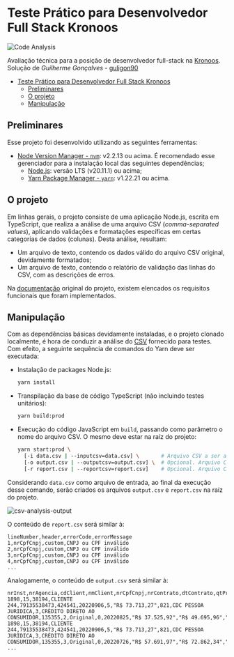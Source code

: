 # Teste Prático para Desenvolvedor Full Stack Kronoos

![Code Analysis](https://github.com/guligon90/teste-vaga-fullstack/actions/workflows/code-analysis.yml/badge.svg)

Avaliação técnica para a posição de desenvolvedor full-stack na [Kronoos](https://www.github.com/kronoos-dev). Solução de _Guilherme Gonçalves_ - [guligon90](https://www.github.com/guligon90)

<!-- TOC -->

- [Teste Prático para Desenvolvedor Full Stack Kronoos](#teste-pr%C3%A1tico-para-desenvolvedor-full-stack-kronoos)
  - [Preliminares](#preliminares)
  - [O projeto](#o-projeto)
  - [Manipulação](#manipula%C3%A7%C3%A3o)

<!-- /TOC -->

## Preliminares

Esse projeto foi desenvolvido utilizando as seguintes ferramentas:

- [Node Version Manager - `nvm`](https://github.com/nvm-sh/nvm#installing-and-updating): v2.2.13 ou acima. É recomendado esse gerenciador para a instalação local das seguintes dependências;
  - [Node.js](https://nodejs.org/dist/v20.11.1/node-v20.11.1.tar.gz): versão LTS (v20.11.1) ou acima;
  - [Yarn Package Manager - `yarn`](https://yarnpkg.com/getting-started): v1.22.21 ou acima.

## O projeto

Em linhas gerais, o projeto consiste de uma aplicação Node.js, escrita em TypeScript, que realiza a análise de uma arquivo CSV (_comma-separated values_), aplicando validações e formatações específicas em certas categorias de dados (colunas). Desta análise, resultam:

- Um arquivo de texto, contendo os dados válido do arquivo CSV original, devidamente formatados;
- Um arquivo de texto, contendo o relatório de validação das linhas do CSV, com as descrições de erros.

Na [documentação](./ORIGINAL.md) original do projeto, existem elencados os requisitos funcionais que foram implementados.

## Manipulação

Com as dependências básicas devidamente instaladas, e o projeto clonado localmente, é hora de conduzir a análise do [CSV](./data.csv) fornecido para testes. Com efeito, a seguinte sequência de comandos do Yarn deve ser executada:

- Instalação de packages Node.js:

    ```bash
    yarn install
    ```

- Transpilação da base de código TypeScript (não incluindo testes unitários):

    ```bash
    yarn build:prod
    ```

- Execução do código JavaScript em `build`, passando como parâmetro o nome do arquivo CSV. O mesmo deve estar na raíz do projeto:

    ```bash
    yarn start:prod \
      [-i data.csv | --inputcsv=data.csv] \       # Arquivo CSV a ser analisado
      [-o output.csv | --outputcsv=output.csv] \  # Opcional. Arquivo CSV contendo as linhas válidas e formatadas
      [-r report.csv | --reportcsv=report.csv]    # Opcional. Arquivo CSV contendo o relatórios de erros
    ```

Considerando `data.csv` como arquivo de entrada, ao final da execução desse comando, serão criados os arquivos `output.csv` e `report.csv` na raíz do projeto.

![csv-analysis-output](https://github.com/user-attachments/assets/27d3f3cb-bbfb-4523-a24c-d85e22286e47)

O conteúdo de `report.csv` será similar à:

```csv
lineNumber,header,errorCode,errorMessage
1,nrCpfCnpj,custom,CNPJ ou CPF inválido
2,nrCpfCnpj,custom,CNPJ ou CPF inválido
3,nrCpfCnpj,custom,CNPJ ou CPF inválido
4,nrCpfCnpj,custom,CNPJ ou CPF inválido
...
```

Analogamente, o conteúdo de `output.csv` será similar à:

```csv
nrInst,nrAgencia,cdClient,nmClient,nrCpfCnpj,nrContrato,dtContrato,qtPrestacoes,vlTotal,cdProduto,dsProduto,cdCarteira,dsCarteira,nrProposta,nrPresta,tpPresta,nrSeqPre,dtVctPre,vlPresta,vlMora,vlMulta,vlOutAcr,vlIof,vlDescon,vlAtual,idSituac,idSitVen
1898,15,38194,CLIENTE 244,79135538473,424541,20220906,5,"R$ 73.713,27",821,CDC PESSOA JURIDICA,3,CRÉDITO DIRETO AO CONSUMIDOR,135355,2,Original,0,20220825,"R$ 37.525,92","R$ 49.695,96","R$ 40.513,07","R$ 0,00","R$ 0,00","R$ 0,00","R$ 127.734,95",Aberta,Vencida
1898,15,38194,CLIENTE 244,79135538473,424541,20220906,5,"R$ 73.713,27",821,CDC PESSOA JURIDICA,3,CRÉDITO DIRETO AO CONSUMIDOR,135355,3,Original,0,20220726,"R$ 57.691,97","R$ 72.862,34","R$ 42.427,50","R$ 0,00","R$ 0,00","R$ 0,00","R$ 172.981,81",Aberta,Vencida
...
```
